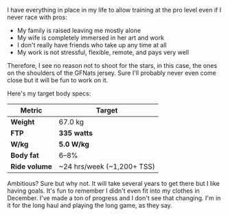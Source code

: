 I have everything in place in my life to allow training at the pro level even if I never race with pros:

- My family is raised leaving me mostly alone
- My wife is completely immersed in her art and work
- I don't really have friends who take up any time at all
- My work is not stressful, flexible, remote, and pays very well

Therefore, I see no reason not to shoot for the stars, in this case, the ones on the shoulders of the GFNats jersey. Sure I'll probably never even come close but it will be fun to work on it.

Here's my target body specs:

|**Metric**|**Target**|
|---|---|
|**Weight**|67.0 kg|
|**FTP**|**335 watts**|
|**W/kg**|**5.0 W/kg**|
|**Body fat**|6–8%|
|**Ride volume**|~24 hrs/week (~1,200+ TSS)|

Ambitious? Sure but why not. It will take several years to get there but I like having goals. It's fun to remember I didn't even fit into my clothes in December. I've made a ton of progress and I don't see that changing. I'm in it for the long haul and playing the long game, as they say.